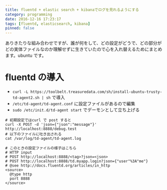 ```yaml
---
title: fluentd + elastic search + kibanaでログを見れるようにする
category: programming
date: 2016-12-16 17:23:17
tags: [fluentd, elasticsearch, kibana]
pinned: false
---
```


ありきたりな組み合わせですが、誰が何をして、どの設定がどうで、どの部分がどの実体ファイルなのか理解せずに生きていたので心を入れ替えるためにまとめます。ubuntu です。

# fluentd の導入

- `curl -L https://toolbelt.treasuredata.com/sh/install-ubuntu-trusty-td-agent2.sh | sh` で導入
- `/etc/td-agent/td-agent.conf` に設定ファイルがあるので編集
- `sudo /etc/init.d/td-agent start` でデーモンとして立ち上げる

```
# 初期設定ではcurl で post すると
curl -X POST -d 'json={"json":"message"}' http://localhost:8888/debug.test
# 以下のファイルに吐き出される
cat /var/log/td-agent/td-agent.log
```

```
# このときの設定ファイルの様子はこちら
# HTTP input
# POST http://localhost:8888/<tag>?json=<json>
# POST http://localhost:8888/td.myapp.login?json={"user"%3A"me"}
# @see http://docs.fluentd.org/articles/in_http
<source>
  @type http
  port 8888
</source>
```
